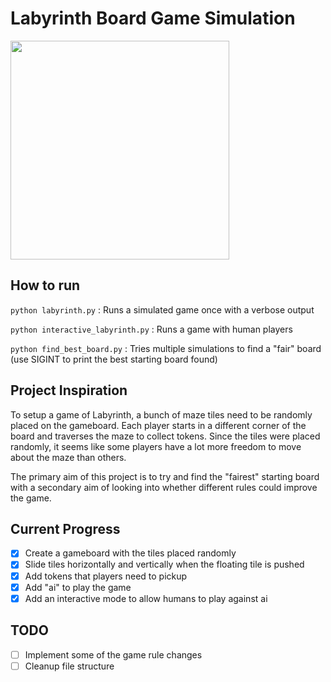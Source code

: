 # Labyrinth Board Game Simulation
<img src="http://www.mindgames.ca/content/images/thumbs/0000268_labyrinth-board-game.jpeg" style="width: 350px;"/>

## How to run
`python labyrinth.py` : Runs a simulated game once with a verbose output

`python interactive_labyrinth.py` : Runs a game with human players

`python find_best_board.py` : Tries multiple simulations to find a "fair" board
(use SIGINT to print the best starting board found)

## Project Inspiration
To setup a game of Labyrinth, a bunch of maze tiles need to be randomly placed
on the gameboard. Each player starts in a different corner of the board and
traverses the maze to collect tokens. Since the tiles were placed randomly, it
seems like some players have a lot more freedom to move about the maze than others.

The primary aim of this project is to try and find the "fairest" starting board
with a secondary aim of looking into whether different rules could improve the game.

## Current Progress
- [x] Create a gameboard with the tiles placed randomly
- [x] Slide tiles horizontally and vertically when the floating tile is pushed
- [x] Add tokens that players need to pickup
- [x] Add "ai" to play the game
- [x] Add an interactive mode to allow humans to play against ai

## TODO
- [ ] Implement some of the game rule changes
- [ ] Cleanup file structure

